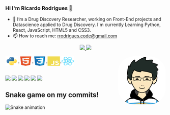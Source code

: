 ### Hi I'm Ricardo Rodrigues 👋

<!--
**rrodrigues345/rrodrigues345** is a ✨ _special_ ✨ repository because its `README.md` (this file) appears on your GitHub profile.

- 🔭 I’m currently working on Front-End projects
- | Drug Discovery Researcher🧬 | Scientist | Linux user |
- 🌱 I’m currently learning Python, React, JavaScript, HTML5 and CSS3.
- 👯 I’m looking to collaborate on ...
- 🤔 I’m looking for help with ...
- 💬 Ask me about ...
- 📫 How to reach me: rrodrigues.edu@gmail.com
- 😄 Pronouns: ...
- ⚡ Fun fact: ...

avatar: https://picrew.me/image_maker/1435637

-->

- 🧬 I’m a Drug Discovery Researcher, working on Front-End projects and Datascience applied to Drug Discovery. I'm currently Learning Python, React, JavaScript, HTML5 and CSS3.
- 📫 How to reach me: rrodrigues.code@gmail.com

<div align="center">
  <a href="https://github.com/rrodrigues345">
  <img height="170em" src="https://github-readme-stats.vercel.app/api?username=rrodrigues345&show_icons=true&theme=dark&include_all_commits=true&count_private=true"/>
  <img height="170em" src="https://github-readme-stats.vercel.app/api/top-langs/?username=rrodrigues345&layout=compact&langs_count=7&theme=dark"/>
</div>

<div style="display: inline_block"><br>
  <img align="center" alt="Python" height="30" width="40" src="https://raw.githubusercontent.com/devicons/devicon/master/icons/python/python-original.svg">
  <img align="center" alt="HTML" height="30" width="40" src="https://raw.githubusercontent.com/devicons/devicon/master/icons/html5/html5-original.svg">
  <img align="center" alt="CSS" height="30" width="40" src="https://raw.githubusercontent.com/devicons/devicon/master/icons/css3/css3-original.svg">
  <img align="center" alt="Js" height="30" width="40" src="https://raw.githubusercontent.com/devicons/devicon/master/icons/javascript/javascript-plain.svg">
  <!-- <img align="center" alt="Ts" height="30" width="40" src="https://raw.githubusercontent.com/devicons/devicon/master/icons/typescript/typescript-plain.svg"> -->
  <img align="center" alt="React" height="30" width="40" src="https://raw.githubusercontent.com/devicons/devicon/master/icons/react/react-original.svg">
  <!-- <img align="center" alt="Csharp" height="30" width="40" src="https://raw.githubusercontent.com/devicons/devicon/master/icons/csharp/csharp-original.svg"> -->
  <img align="right" alt="My-Avatar" height="150" style="border-radius:50px;" src="https://github.com/rrodrigues345/rrodrigues345/raw/main/avatar-01.gif?width=676&height=676">
</div>
  
  ##
 
 <div>
   <a href="https://www.youtube.com/channel/UCncgz7MAE8eWgp72VaKdbIw" target="_blank"><img src="https://img.shields.io/badge/YouTube-FF0000?style=for-the-badge&logo=youtube&logoColor=white" target="_blank"></a>
  <a href="https://instagram.com/rrodrigues.dev" target="_blank"><img src="https://img.shields.io/badge/-Instagram-%23E4405F?style=for-the-badge&logo=instagram&logoColor=white" target="_blank"></a>
 	<a href="https://www.twitch.tv/rrodrigues345" target="_blank"><img src="https://img.shields.io/badge/Twitch-9146FF?style=for-the-badge&logo=twitch&logoColor=white" target="_blank"></a>
 <a href="https://discordapp.com/users/816452626559926272" target="_blank"><img src="https://img.shields.io/badge/Discord-7289DA?style=for-the-badge&logo=discord&logoColor=white" target="_blank"></a> 
  <a href = "mailto:rrodrigues.code@gmail.com"><img src="https://img.shields.io/badge/-Gmail-%23333?style=for-the-badge&logo=gmail&logoColor=white" target="_blank"></a>
  <a href="https://www.linkedin.com/in/rrodrigues345" target="_blank"><img src="https://img.shields.io/badge/-LinkedIn-%230077B5?style=for-the-badge&logo=linkedin&logoColor=white" target="_blank"></a> 
 
   
## Snake game on my commits!
  ![Snake animation](https://github.com/rrodrigues345/rrodrigues345/blob/output/github-contribution-grid-snake.svg)  
</div>
  
 
